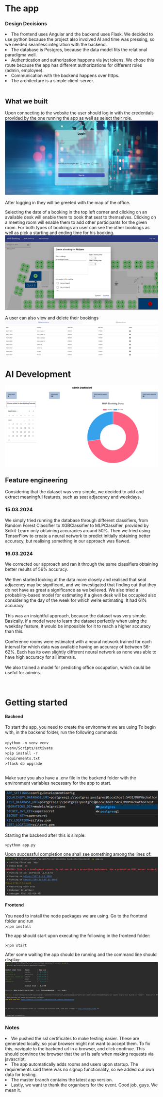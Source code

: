 # The app

### Design Decisions

<li>The frontend uses Angular and the backend uses Flask. We decided to use python because the project also involved AI and time was pressing, so we needed seamless integration with the backend.
<li>The database is Postgres, because the data model fits the relational paradigma well.
<li>Authentication and authorization happens via jwt tokens. We chose this route because the app has different authorizations for different roles (admin, employee). 
<li>Communication with the backend happens over https.
<li>The architecture is a simple client-server.
<br><br>

## What we built

Upon connecting to the website the user should log in with the credentials provided by the one running the app as well as select their role.
![assets/login.png](assets/login.png)

After logging in they will be greeted with the map of the office.

Selecting the date of a booking in the top left corner and clicking on an available desk will enable them to book that seat to themselves. Clicking on a meeting room will enable them to add other participants for the given room. For both types of bookings an user can see the other bookings as well as pick a starting and ending time for his booking.
![assets/create-booking.png](assets/create-booking.png)

A user can also view and delete their bookings
![assets/history.png](assets/history.png)

# AI Development

![assets/stats.png](assets/stats.png)

## Feature engineering

Considering that the dataset was very simple, we decided to add and extract meaningful features, such as seat adjacency and weekdays.

### 15.03.2024<br>

We simply tried running the database through different classifiers, from Random Forest Classifier to XGBClassifier to MLPClassifier, provided by Scikit-Learn only obtaining accuracies around 50%. Then we tried using TensorFlow to create a neural network to predict initially obtaining better accuracy, but realising something in our approach was flawed.

### 16.03.2024<br>

We corrected our approach and ran it through the same classifiers obtaining better results of 56% accuracy.
<br> <br>
We then started looking at the data more closely and realised that seat adjacency may be significant, and we investigated that finding out that they do not have as great a significance as we believed.
We also tried a probability-based model for estimating if a given desk will be occupied also considering the day of the week for which we’re estimating. It had 61% accuracy.
<br> <br>
This was an insightful approach, because the dataset was very simple. Basically, if a model were to learn the dataset perfectly when using the weekday feature, it would be impossible for it to reach a higher accuracy than this.
<br> <br>
Conference rooms were estimated with a neural network trained for each interval for which data was available having an accuracy of between 56-62%. Each has its own slightly different neural network as none was able to have high accuracy for all intervals.
<br> <br>
We also trained a model for predicting office occupation, which could be useful for admins.
<br><br><br>

# Getting started

<h4>Backend</h4>

To start the app, you need to create the environment we are using
To begin with, in the backend folder, run the following commands
<br><br>
<code>>python -m venv venv</code> <br>
<code>>venv/Scripts/activate</code> <br>
<code>>pip install -r requirements.txt</code> <br>
<code>>flask db upgrade</code> <br><br>

Make sure you also have a .env file in the backend folder with the environment variables necessary for the app to start.<br><br>
![assets/environment.png](assets/environment.png)
<br><br>
Starting the backend after this is simple:

<code>>python app.py</code>

Upon successful completion one shall see something among the lines of:
![assets/backend.png](assets/backend.png)

<h4>Frontend</h4>

You need to install the node packages we are using. Go to the frontend folder and run <br>
<code>>npm install</code>

The app should start upon executing the following in the frontend folder:

<code>>npm start</code>

After some waiting the app should be running and the command line should display:
![assets/frontend.png](assets/frontend.png)

### Notes

<li> We pushed the ssl certificates to make testing easier. These are generated locally, so your browser might not want to accept them. To fix this, navigate to the backend url in a browser, and click continue. This should convince the browser that the url is safe when making requests via javascript.
<li> The app automatically adds rooms and users upon startup. The requirements said there was no signup functionality, so we added our own data for testing.
<li>The master branch contains the latest app version.

<li>Lastly, we want to thank the organisers for the event. Good job, guys. We mean it.
